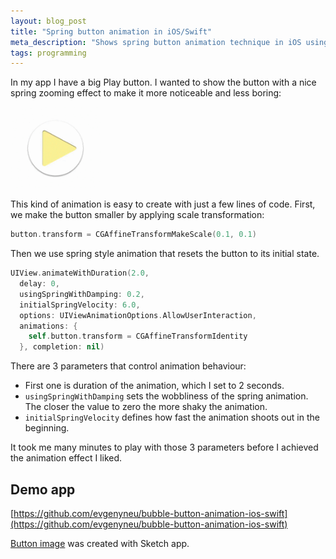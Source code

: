 ```yaml
---
layout: blog_post
title: "Spring button animation in iOS/Swift"
meta_description: "Shows spring button animation technique in iOS using Swift language"
tags: programming
---
```


In my app I have a big Play button. I wanted to show the button with a nice spring zooming effect to make it more noticeable and less boring:

<div class='isTextCentered'>
  <img width='144' class='isTextCentered' src='/image/blog/2014-08-16-spring-style-animation-in-ios-with-swift.gif' alt='Spring style button animation iOS with Swift'>
</div>

This kind of animation is easy to create with just a few lines of code.
First, we make the button smaller by applying scale transformation:

```swift
button.transform = CGAffineTransformMakeScale(0.1, 0.1)
```
Then we use spring style animation that resets the button to its initial state.

```swift
UIView.animateWithDuration(2.0,
  delay: 0,
  usingSpringWithDamping: 0.2,
  initialSpringVelocity: 6.0,
  options: UIViewAnimationOptions.AllowUserInteraction,
  animations: {
    self.button.transform = CGAffineTransformIdentity
  }, completion: nil)
```

There are 3 parameters that control animation behaviour:

* First one is duration of the animation, which I set to 2 seconds.
* `usingSpringWithDamping` sets the wobbliness of the spring animation. The closer the value to zero the more shaky the animation.
* `initialSpringVelocity` defines how fast the animation shoots out in the beginning.

It took me many minutes to play with those 3 parameters before I achieved the animation effect I liked.

## Demo app

[https://github.com/evgenyneu/bubble-button-animation-ios-swift](https://github.com/evgenyneu/bubble-button-animation-ios-swift)

[Button image](/files/2014-08-16-play.sketch.zip) was created with Sketch app.






